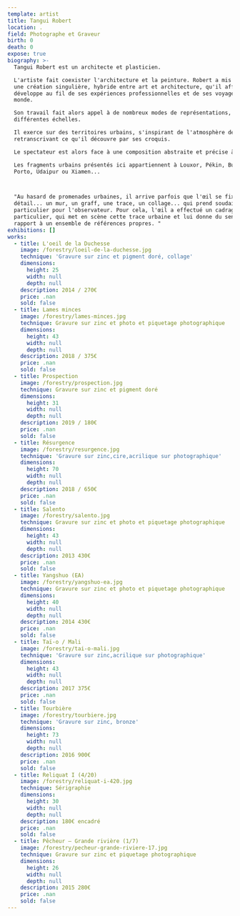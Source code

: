 ```yaml
---
template: artist
title: Tangui Robert
location: .
field: Photographe et Graveur
birth: 0
death: 0
expose: true
biography: >-
  Tangui Robert est un architecte et plasticien.

  L'artiste fait coexister l'architecture et la peinture. Robert a mis en place
  une création singulière, hybride entre art et architecture, qu'il affine et
  développe au fil de ses expériences professionnelles et de ses voyages dans le
  monde.

  Son travail fait alors appel à de nombreux modes de représentations, à
  différentes échelles.

  Il exerce sur des territoires urbains, s'inspirant de l'atmosphère de la rue,
  retranscrivant ce qu'il découvre par ses croquis.

  Le spectateur est alors face à une composition abstraite et précise à la fois.

  Les fragments urbains présentés ici appartiennent à Louxor, Pékin, Bucarest,
  Porto, Udaipur ou Xiamen...



  "Au hasard de promenades urbaines, il arrive parfois que l'œil se fixe sur un
  détail... un mur, un graff, une trace, un collage... qui prend soudain un sens
  particulier pour l'observateur. Pour cela, l'œil a effectué un cadrage
  particulier, qui met en scène cette trace urbaine et lui donne du sens par
  rapport à un ensemble de références propres. "
exhibitions: []
works:
  - title: L'oeil de la Duchesse
    image: /forestry/loeil-de-la-duchesse.jpg
    technique: 'Gravure sur zinc et pigment doré, collage'
    dimensions:
      height: 25
      width: null
      depth: null
    description: 2014 / 270€
    price: .nan
    sold: false
  - title: Lames minces
    image: /forestry/lames-minces.jpg
    technique: Gravure sur zinc et photo et piquetage photographique
    dimensions:
      height: 43
      width: null
      depth: null
    description: 2018 / 375€
    price: .nan
    sold: false
  - title: Prospection
    image: /forestry/prospection.jpg
    technique: Gravure sur zinc et pigment doré
    dimensions:
      height: 31
      width: null
      depth: null
    description: 2019 / 180€
    price: .nan
    sold: false
  - title: Résurgence
    image: /forestry/resurgence.jpg
    technique: 'Gravure sur zinc,cire,acrilique sur photographique'
    dimensions:
      height: 70
      width: null
      depth: null
    description: 2018 / 650€
    price: .nan
    sold: false
  - title: Salento
    image: /forestry/salento.jpg
    technique: Gravure sur zinc et photo et piquetage photographique
    dimensions:
      height: 43
      width: null
      depth: null
    description: 2013 430€
    price: .nan
    sold: false
  - title: Yangshuo (EA)
    image: /forestry/yangshuo-ea.jpg
    technique: Gravure sur zinc et photo et piquetage photographique
    dimensions:
      height: 40
      width: null
      depth: null
    description: 2014 430€
    price: .nan
    sold: false
  - title: Taï-o / Mali
    image: /forestry/tai-o-mali.jpg
    technique: 'Gravure sur zinc,acrilique sur photographique'
    dimensions:
      height: 43
      width: null
      depth: null
    description: 2017 375€
    price: .nan
    sold: false
  - title: Tourbière
    image: /forestry/tourbiere.jpg
    technique: 'Gravure sur zinc, bronze'
    dimensions:
      height: 73
      width: null
      depth: null
    description: 2016 900€
    price: .nan
    sold: false
  - title: Reliquat I (4/20)
    image: /forestry/reliquat-i-420.jpg
    technique: Sérigraphie
    dimensions:
      height: 30
      width: null
      depth: null
    description: 180€ encadré
    price: .nan
    sold: false
  - title: Pêcheur – Grande rivière (1/7)
    image: /forestry/pecheur-grande-riviere-17.jpg
    technique: Gravure sur zinc et piquetage photographique
    dimensions:
      height: 26
      width: null
      depth: null
    description: 2015 280€
    price: .nan
    sold: false
---
```


